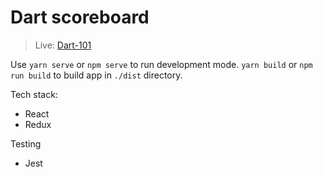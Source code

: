 # Dart scoreboard

> Live: [Dart-101](https://dart-101.netlify.app/)

Use `yarn serve` or `npm serve` to run development mode. `yarn build` or `npm run build` to build app in `./dist` directory.

Tech stack:

-   React
-   Redux

Testing

-   Jest
